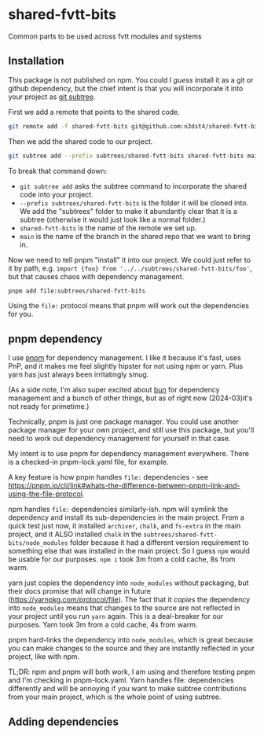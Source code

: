 # shared-fvtt-bits

Common parts to be used across fvtt modules and systems


## Installation

This package is not published on npm. You could I *guess* install it as a git or github dependency, but the chief intent is that you will incorporate it into your project as [git subtree](https://www.atlassian.com/git/tutorials/git-subtree).

First we add a remote that points to the shared code.

```sh
git remote add -f shared-fvtt-bits git@github.com:n3dst4/shared-fvtt-bits.git
```

Then we add the shared code to our project.

```sh
git subtree add --prefix subtrees/shared-fvtt-bits shared-fvtt-bits main
```

To break that command down:

* `git subtree add` asks the subtree command to incorporate the shared code into your project.
* `--prefix subtrees/shared-fvtt-bits` is the folder it will be cloned into. We add the "subtrees" folder to make it abundantly clear that it is a subtree (otherwise it would just look like a normal folder.)
* `shared-fvtt-bits` is the name of the remote we set up.
* `main` is the name of the branch in the shared repo that we want to bring in.

Now we need to tell pnpm "install" it into our project. We could just refer to it by path, e.g. `import {foo} from '../../subtrees/shared-fvtt-bits/foo'`, but that causes chaos with dependency management.

```sh
pnpm add file:subtrees/shared-fvtt-bits
```

Using the `file:` protocol means that pnpm will work out the dependencies for you.

## pnpm dependency

I use [pnpm](https://pnpm.io/) for dependency management. I like it because it's fast, uses PnP, and it makes me feel slightly hipster for not using npm or yarn. Plus yarn has just always been irritatingly smug.

(As a side note, I'm also super excited about [bun](https://bun.sh/) for dependency management and a bunch of other things, but as of right now (2024-03)it's not ready for primetime.)

Technically, pnpm is just one package manager. You could use another package manager for your own project, and still use this package, but you'll need to work out dependency management for yourself in that case.

My intent is to use pnpm for dependency management everywhere. There is a checked-in pnpm-lock.yaml file, for example.

A key feature is how pnpm handles `file:` dependencies -  see https://pnpm.io/cli/link#whats-the-difference-between-pnpm-link-and-using-the-file-protocol.

npm handles `file:` dependencies similarly-ish. npm will symlink the dependency and install its sub-dependencies in the main project. From a quick test just now, it installed `archiver`, `chalk`, and `fs-extra` in the main project, and it ALSO installed `chalk` in the `subtrees/shared-fvtt-bits/node_modules` folder because it had a different version requirement to something else that was installed in the main project. So I guess `npm` would be usable for our purposes. `npm i` took 3m from a cold cache, 8s from warm.

yarn just copies the dependency into `node_modules` without packaging, but their docs promise that will change in future (https://yarnpkg.com/protocol/file). The fact that it *copies* the dependency into `node_modules` means that changes to the source are not reflected in your project until you run `yarn` again. This is a deal-breaker for our purposes. Yarn took 3m from a cold cache, 4s from warm.

pnpm hard-links the dependency into `node_modules`, which is great because you can make changes to the source and they are instantly reflected in your project, like with npm.

TL;DR: npm and pnpm will both work, I am using and therefore testing pnpm and I'm checking in pnpm-lock.yaml. Yarn handles file: dependencies differently and will be annoying if you want to make subtree contributions from your main project, which is the whole point of using subtree.


## Adding dependencies


